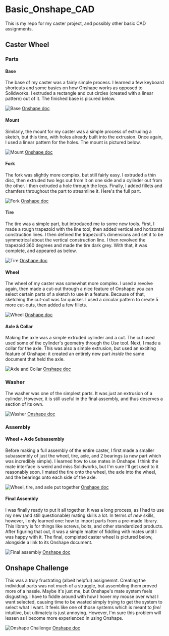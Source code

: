 # Basic_Onshape_CAD

This is my repo for my caster project, and possibly other basic CAD assignments.

## Caster Wheel

### Parts

#### Base

The base of my caster was a fairly simple process. I learned a few keyboard shortcuts and some basics on how Onshape works as opposed to Solidworks. I extruded a rectangle and cut circles (created with a linear pattern) out of it. The finished base is picured below.

![Base](https://github.com/rmiller85/Basic_Onshape_CAD/blob/master/images/Screenshot%202020-09-23%20at%201.08.01%20PM.png)
[Onshape doc](https://cvilleschools.onshape.com/documents/8f2eea04a2d3d11ddebf2a33/w/ae8c527a75aa80b07d4c327c/e/610272b5c1834c8678abe244)

#### Mount

Similarly, the mount for my caster was a simple process of extruding a sketch, but this time, with holes already built into the extrusion. Once again, I used a linear pattern for the holes. The mount is pictured below.

![Mount](https://github.com/rmiller85/Basic_Onshape_CAD/blob/master/images/Screenshot%202020-09-28%20at%201.22.00%20PM.png)
[Onshape doc](https://cvilleschools.onshape.com/documents/705fede91a9b1248f2cf1069/w/9dfe62aa8e1aa6506b419aba/e/ea84f009931152757692fe41)

#### Fork

The fork was slightly more complex, but still fairly easy. I extruded a thin disc, then extruded two legs out from it on one side and a cylinder out from the other. I then extruded a hole through the legs. Finally, I added fillets and chamfers throughout the part to streamline it. Here's the full part.

![Fork](https://github.com/rmiller85/Basic_Onshape_CAD/blob/master/images/Screenshot%202020-09-28%20at%208.10.39%20PM.png)
[Onshape doc](https://cvilleschools.onshape.com/documents/c6f5c0917be4a83e9e87ce89/w/3a5ef98ad11f0c4d5c7e748d/e/6c339db505ce3caa48a1f45d)

#### Tire

The tire was a simple part, but introduced me to some new tools. First, I made a rough trapezoid with the line tool, then added vertical and horizontal construction lines. I then defined the trapezoid's dimensions and set it to be symmetrical about the vertical construction line. I then revolved the trapezoid 360 degrees and made the tire dark grey. With that, it was complete, and appeared as below.

![Tire](https://github.com/rmiller85/Basic_Onshape_CAD/blob/master/images/Screenshot%202020-09-28%20at%208.23.33%20PM.png)
[Onshape doc](https://cvilleschools.onshape.com/documents/082349333bad4f63f5c10c18/w/43a55ae8e80b5fc1a3311448/e/7471457a82b2daedd291968f)

#### Wheel

The wheel of my caster was somewhat more complex. I used a revolve again, then made a cut-out through a nice feature of Onshape: you can select certain parts of a sketch to use in a feature. Because of that, sketching the cut-out was far quicker. I used a circular pattern to create 5 more cut-outs, then added a few fillets.

![Wheel](https://github.com/rmiller85/Basic_Onshape_CAD/blob/master/images/Screenshot%202020-09-30%20at%2011.31.57%20AM.png)
[Onshape doc](https://cvilleschools.onshape.com/documents/1b37b4f954cfde1beae6f6f6/w/bca42556f60ad7f1c102e065/e/076247a8b0aff12180c2bde4)

#### Axle & Collar

Making the axle was a simple extruded cylinder and a cut. The cut used used some of the cylinder's geometry through the *Use* tool. Next, I made a collar for the axle. This was also a simple extrusion, but used an exciting feature of Onshape: it created an entirely new part *inside* the same document that held the axle.

![Axle and Collar](https://github.com/rmiller85/Basic_Onshape_CAD/blob/master/images/Screenshot%202020-09-30%20at%2012.01.09%20PM.png)
[Onshape doc](https://cvilleschools.onshape.com/documents/a16bef8d4b16f8a663b94255/w/9a0e2380238d3de9ac7dc78d/e/7d15e8004ddeff20f9e8e6f2)

### Washer

The washer was one of the simplest parts. It was just an extrusion of a cylinder. However, it is still useful in the final assembly, and thus deserves a section of its own.

![Washer](https://github.com/rmiller85/Basic_Onshape_CAD/blob/master/images/Screenshot%202020-09-30%20at%2012.00.39%20PM.png)
[Onshape doc](https://cvilleschools.onshape.com/documents/9740c2baaca9fd4c65bc9d8c/w/bc22fe45d54c0f36e117931c/e/3e6a9dfa816ed6f473907811)

### Assembly

#### Wheel + Axle Subassembly

Before making a full assembly of the entire caster, I first made a smaller subassembly of just the wheel, tire, axle, and 2 bearings (a new part which was incredibly simple). I learned how to use mates in Onshape. I think the mate interface is weird and miss Solidworks, but I'm sure I'll get used to it reasonably soon. I mated the tire onto the wheel, the axle into the wheel, and the bearings onto each side of the axle.

![Wheel, tire, and axle put together](https://github.com/rmiller85/Basic_Onshape_CAD/blob/master/images/Screenshot%202020-09-30%20at%201.21.00%20PM.png)
[Onshape doc](https://cvilleschools.onshape.com/documents/6afac2393c5bc2b3544c9f31/w/63f5b182562c1177a8ac6958/e/367ef0c032168236bf5ffcd3)

#### Final Assembly

I was finally ready to put it all together. It was a long process, as I had to use my new (and still questionable) mating skills a lot. In terms of *new* skills, however, I only learned one: how to import parts from a pre-made library. This library is for things like screws, bolts, and other standardized products. After figuring that out, it was a simple matter of fiddling with mates until I was happy with it. The final, completed caster wheel is pictured below, alongside a link to its Onshape document.

![Final assembly](https://github.com/rmiller85/Basic_Onshape_CAD/blob/master/images/Screenshot%202020-09-30%20at%206.05.08%20PM.png)
[Onshape doc](https://cvilleschools.onshape.com/documents/a8e41a6673a969247a8881b6/w/9d0fd24222ca8d531115c015/e/371e95f200ee58b53a060781)

## Onshape Challenge

This was a truly frustrating (albeit helpful) assignemnt. Creating the individual parts was not much of a struggle, but assembling them proved more of a hassle. Maybe it's just me, but Onshape's mate system feels disgusting. I have to fiddle around with how I hover my mouse over what I want selected, causing time to be wasted simply trying to get the system to select what I want. It feels like one of those systems which is meant to *feel* intuitive, but ultimately is just annoying. However, I'm sure this problem will lessen as I become more experienced in using Onshape.

![Onshape Challenge](https://github.com/rmiller85/Basic_Onshape_CAD/blob/master/images/Screenshot%202020-10-09%20at%204.41.03%20PM.png)
[Onshape doc](https://cvilleschools.onshape.com/documents/14e3bbcee0298b3bdd002458/w/d40fe0d59cb105b160490a38/e/40e17f09d80eaf66d4a9bad6)
